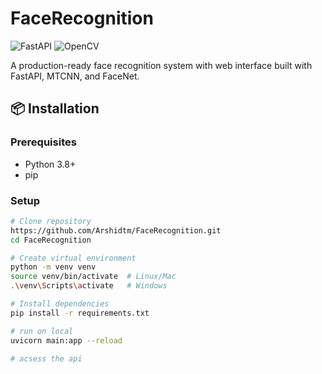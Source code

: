 # FaceRecognition

![FastAPI](https://img.shields.io/badge/FastAPI-005571?style=for-the-badge&logo=fastapi)
![OpenCV](https://img.shields.io/badge/OpenCV-27338e?style=for-the-badge&logo=OpenCV&logoColor=white)

A production-ready face recognition system with web interface built with FastAPI, MTCNN, and FaceNet.

## 📦 Installation

### Prerequisites
- Python 3.8+
- pip

### Setup
```bash
# Clone repository
https://github.com/Arshidtm/FaceRecognition.git
cd FaceRecognition

# Create virtual environment
python -m venv venv
source venv/bin/activate  # Linux/Mac
.\venv\Scripts\activate   # Windows

# Install dependencies
pip install -r requirements.txt

# run on local
uvicorn main:app --reload

# acsess the api
